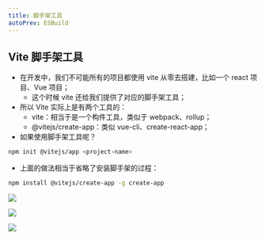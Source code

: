 ```yaml
---
title: 脚手架工具
autoPrev: ESBuild
---
```


## Vite 脚手架工具

- 在开发中，我们不可能所有的项目都使用 vite 从零去搭建，比如一个 react 项目、Vue 项目；
  - 这个时候 vite 还给我们提供了对应的脚手架工具；
- 所以 Vite 实际上是有两个工具的：
  - vite：相当于是一个构件工具，类似于 webpack、rollup；
  - @vitejs/create-app：类似 vue-cli、create-react-app；
- 如果使用脚手架工具呢？

```sh
npm init @vitejs/app <project-name>
```

- 上面的做法相当于省略了安装脚手架的过程：

```sh
npm install @vitejs/create-app -g create-app
```

![](/frontEnd/pack/vite/12.png)

![](/frontEnd/pack/vite/13.png)

![](/frontEnd/pack/vite/14.png)
